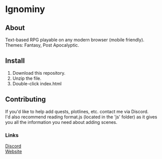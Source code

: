 # Ignominy
## About
Text-based RPG playable on any modern browser (mobile friendly).  
Themes: Fantasy, Post Apocalyptic.

## Install
1. Download this repository.
2. Unzip the file.
3. Double-click index.html

## Contributing
If you'd like to help add quests, plotlines, etc. contact me via Discord.  
I'd also recommend reading format.js (located in the 'js' folder) as it gives you all the information you need about adding scenes.

### Links
[Discord](https://discord.gg/PEGUcb4)  
[Website](https://ntgc.ddns.net/Ignominy)
